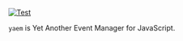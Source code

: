[![Test](https://github.com/foretagsplatsen/yaem/actions/workflows/test.yml/badge.svg)](https://github.com/foretagsplatsen/yaem/actions/workflows/test.yml)

`yaem` is Yet Another Event Manager for JavaScript.
